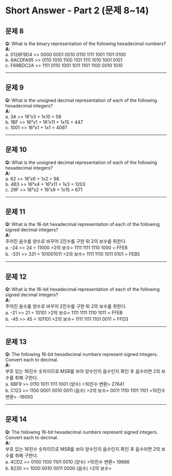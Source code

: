 # Short Answer - Part 2 (문제 8~14)

## 문제 8  
**Q:**  What is the binary representation of the following hexadecimal numbers?  
**A:**  
a. 0126F9D4  >> 0000 0001 0010 0110 1111 1001 1101 0100    
b. 6ACDFA95  >> 0110 1010 1100 1101 1111 1010 1001 0101   
c. F69BDC2A  >> 1111 0110 1001 1011 1101 1100 0010 1010   

---

## 문제 9  
**Q:**  What is the unsigned decimal representation of each of the following hexadecimal integers?  
**A:**  
a. 3A  >> 16¹x3 + 1x10 = 58  
b. 1BF  >> 16²x1 + 16¹x11 + 1x15 = 447  
c. 1001  >> 16³x1 + 1x1 = 4097  

---

## 문제 10  
**Q:**  What is the unsigned decimal representation of each of the following hexadecimal integers?  
**A:**  
a. 62  >> 16¹x6 + 1x2 = 98  
b. 4B3  >> 16²x4 + 16¹x11 + 1x3 = 1203  
c. 29F  >> 16²x2 + 16¹x9 + 1x15 = 671  

---

## 문제 11  
**Q:**  What is the 16-bit hexadecimal representation of each of the following signed decimal integers?  
**A:**  
주어진 음수를 양수로 바꾸어 2진수를 구한 뒤 2의 보수를 취한다.  
a. -24  >> 24 = 11000 >2의 보수> 1111 1111 1110 1000 = FFE8  
b. -331  >> 331 = 101001011 >2의 보수> 1111 1110 1011 0101 = FEB5  

---

## 문제 12  
**Q:**  What is the 16-bit hexadecimal representation of each of the following signed decimal integers?  
**A:**  
주어진 음수를 양수로 바꾸어 2진수를 구한 뒤 2의 보수를 취한다.   
a. -21  >> 21 = 10101 >2의 보수> 1111 1111 1110 1011 = FFEB  
b. -45  >> 45 = 101101 >2의 보수> 1111 1111 1101 0011 = FFD3  

---

## 문제 13  
**Q:**  The following 16-bit hexadecimal numbers represent signed integers. Convert each to
 decimal.  
**A:**  
부호 있는 16진수 숫자이므로 MSB를 보아 양수인지 음수인지 확인 후 음수라면 2의 보수를 취해 구한다.  
a. 6BF9  >> 0110 1011 1111 1001 (양수) >10진수 변환> 27641  
b. C123  >> 1100 0001 0010 0011 (음수) >2의 보수> 0011 1110 1101 1101 >10진수 변환> -16093  

---

## 문제 14  
**Q:**  The following 16-bit hexadecimal numbers represent signed integers. Convert each to
 decimal.  
**A:**  
부호 있는 16진수 숫자이므로 MSB를 보아 양수인지 음수인지 확인 후 음수라면 2의 보수를 취해 구한다.  
a. 4CD2  >> 0100 1100 1101 0010 (양수) >10진수 변환> 19666  
b. 8230  >> 1000 0010 0011 0000 (음수) >2의 보수> 

